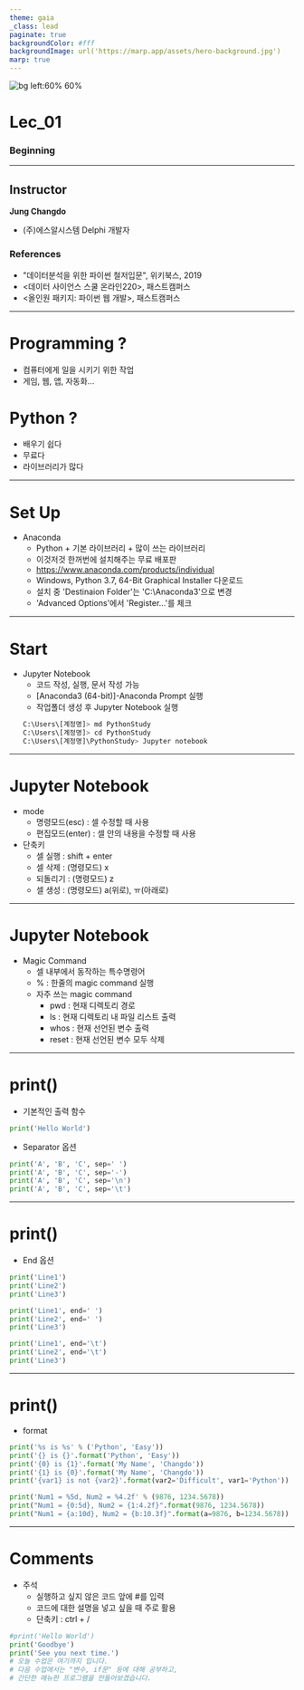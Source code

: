 ```yaml
---
theme: gaia
_class: lead
paginate: true
backgroundColor: #fff
backgroundImage: url('https://marp.app/assets/hero-background.jpg')
marp: true
---
```


![bg left:60% 60%](https://www.python.org/static/community_logos/python-logo-inkscape.svg)

# **Lec_01**
### Beginning

---
## Instructor
**Jung Changdo**
* (주)에스알시스템 Delphi 개발자


### References
- "데이터분석을 위한 파이썬 철저입문", 위키북스, 2019
- <데이터 사이언스 스쿨 온라인220>, 패스트캠퍼스
- <올인원 패키지: 파이썬 웹 개발>, 패스트캠퍼스

---
# Programming ?

- 컴퓨터에게 일을 시키기 위한 작업
- 게임, 웹, 앱, 자동화...


# Python ?

- 배우기 쉽다
- 무료다
- 라이브러리가 많다

---
# Set Up
- Anaconda
    - Python + 기본 라이브러리 + 많이 쓰는 라이브러리
    - 이것저것 한꺼번에 설치해주는 무료 배포판
    - https://www.anaconda.com/products/individual
    - Windows, Python 3.7, 64-Bit Graphical Installer 다운로드
    - 설치 중 'Destinaion Folder'는 'C:\Anaconda3'으로 변경
    - 'Advanced Options'에서 'Register...'를 체크

---
# Start
- Jupyter Notebook
    - 코드 작성, 실행, 문서 작성 가능
    - [Anaconda3 (64-bit)]-Anaconda Prompt 실행
    - 작업폴더 생성 후 Jupyter Notebook 실행
     ```bash
    C:\Users\[계정명]> md PythonStudy
    C:\Users\[계정명]> cd PythonStudy
    C:\Users\[계정명]\PythonStudy> Jupyter notebook
    ```

---
# Jupyter Notebook
- mode
    - 명령모드(esc) : 셀 수정할 때 사용
    - 편집모드(enter) : 셀 안의 내용을 수정할 때 사용
- 단축키
    - 셀 실행 : shift + enter
    - 셀 삭제 : (명령모드) x
    - 되돌리기 : (명령모드) z
    - 셀 생성 : (명령모드) a(위로), ㅠ(아래로)

---
# Jupyter Notebook
- Magic Command
    - 셀 내부에서 동작하는 특수명령어
    - % : 한줄의 magic command 실행
    - 자주 쓰는 magic command
        - pwd : 현재 디렉토리 경로
        - ls : 현재 디렉토리 내 파일 리스트 출력
        - whos : 현재 선언된 변수 출력
        - reset : 현재 선언된 변수 모두 삭제

---
# print()
- 기본적인 출력 함수
``` python
print('Hello World')
```
- Separator 옵션
```python
print('A', 'B', 'C', sep=' ')
print('A', 'B', 'C', sep='-')
print('A', 'B', 'C', sep='\n')
print('A', 'B', 'C', sep='\t')
```
---
# print()
- End 옵션
``` python
print('Line1')
print('Line2')
print('Line3')

print('Line1', end=' ')
print('Line2', end=' ')
print('Line3')

print('Line1', end='\t')
print('Line2', end='\t')
print('Line3')
```

---
# print()
- format
``` python
print('%s is %s' % ('Python', 'Easy'))
print('{} is {}'.format('Python', 'Easy'))
print('{0} is {1}'.format('My Name', 'Changdo'))
print('{1} is {0}'.format('My Name', 'Changdo'))
print('{var1} is not {var2}'.format(var2='Difficult', var1='Python'))

print('Num1 = %5d, Num2 = %4.2f' % (9876, 1234.5678))
print("Num1 = {0:5d}, Num2 = {1:4.2f}".format(9876, 1234.5678))
print("Num1 = {a:10d}, Num2 = {b:10.3f}".format(a=9876, b=1234.5678))
```

---
# Comments
- 주석
    - 실행하고 싶지 않은 코드 앞에 #를 입력
    - 코드에 대한 설명을 넣고 싶을 때 주로 활용
    - 단축키 : ctrl + /
``` python
#print('Hello World')
print('Goodbye')
print('See you next time.')
# 오늘 수업은 여기까지 입니다.
# 다음 수업에서는 "변수, if문" 등에 대해 공부하고,
# 간단한 메뉴판 프로그램을 만들어보겠습니다.